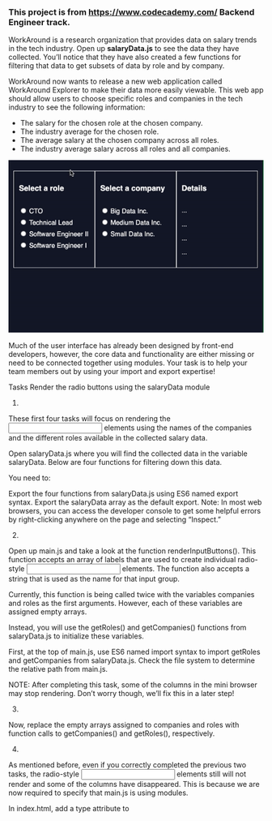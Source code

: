 ### This project is from https://www.codecademy.com/ Backend Engineer track.

WorkAround is a research organization that provides data on salary trends in the tech industry. Open up **salaryData.js** to see the data they have collected. You’ll notice that they have also created a few functions for filtering that data to get subsets of data by role and by company.

WorkAround now wants to release a new web application called WorkAround Explorer to make their data more easily viewable. This web app should allow users to choose specific roles and companies in the tech industry to see the following information:

* The salary for the chosen role at the chosen company.
* The industry average for the chosen role.
* The average salary at the chosen company across all roles.
* The industry average salary across all roles and all companies.

![After the user selects a role from the first column and a company from the second, the relevant data is shown in the third column](https://github.com/prabirkrsarkar/trainings/blob/main/codecademy/backend_engineer/projects/workaround-explorer/assets/images/WorkAround_Explorer_%20Demo.gif)

Much of the user interface has already been designed by front-end developers, however, the core data and functionality are either missing or need to be connected together using modules. Your task is to help your team members out by using your import and export expertise!

Tasks
Render the radio buttons using the salaryData module

1.
These first four tasks will focus on rendering the <input> elements using the names of the companies and the different roles available in the collected salary data.

Open salaryData.js where you will find the collected data in the variable salaryData. Below are four functions for filtering down this data.

You need to:

Export the four functions from salaryData.js using ES6 named export syntax.
Export the salaryData array as the default export.
Note: In most web browsers, you can access the developer console to get some helpful errors by right-clicking anywhere on the page and selecting “Inspect.”

2.
Open up main.js and take a look at the function renderInputButtons(). This function accepts an array of labels that are used to create individual radio-style <input> elements. The function also accepts a string that is used as the name for that input group.

Currently, this function is being called twice with the variables companies and roles as the first arguments. However, each of these variables are assigned empty arrays.

Instead, you will use the getRoles() and getCompanies() functions from salaryData.js to initialize these variables.

First, at the top of main.js, use ES6 named import syntax to import getRoles and getCompanies from salaryData.js. Check the file system to determine the relative path from main.js.

NOTE: After completing this task, some of the columns in the mini browser may stop rendering. Don’t worry though, we’ll fix this in a later step!

3.
Now, replace the empty arrays assigned to companies and roles with function calls to getCompanies() and getRoles(), respectively.

4.
As mentioned before, even if you correctly completed the previous two tasks, the radio-style <input> elements still will not render and some of the columns have disappeared. This is because we are now required to specify that main.js is using modules.

In index.html, add a type attribute to <script src='main.js'> with the correct value to indicate that the main.js script is using modules.

After completing this task, all three columns should render again and you should see the radio-style <input> elements rendered in your application!

Create the workAroundModule

5.
Great job! You now have radio-style <input> elements for the different companies and roles represented in the salary dataset. Try selecting a combination of company and role and you’ll see that the data isn’t being calculated. Instead, all four values are showing up as $0.

Open up workAroundModule.js where you will find four functions that each calculate a different data value that we want to display. They are currently incomplete.

To complete these four functions, you will need some data from salaryData.js.

Import the functions getDataByRole() and getDataByCompany() from salaryData.js using named import syntax.
Import salaryData from salaryData.js using the default import syntax.
Note: The reason these functions are in a separate module from salaryData.js is to achieve separation of concerns. salaryData.js is concerned only with providing access to raw data while workAroundModule.js is concerned with digging into the data to find precise values.

6.
Each of the incomplete functions in workAroundModule.js contains an empty array ([]) that needs to be replaced. You will need to use the appropriate imported data/functions from the salaryData.js module to replace these arrays.

7.
As a final step, to make these functions available to main.js, export the four functions using named export syntax.

Calculate and render the data when the user input changes

8.
We are all set up now to use the functions defined in workAroundModule.js to calculate and render the data based on the user’s input selections.

In main.js, import the four functions from workAroundModule.js.

9.
And finally, take a look at updateResults(). This function is called any time the user selects one of the radio input elements.

At the top of the definition of updateResults(), the company and role selected by the user are extracted from the <input> elements. These values can be used in combination with the imported functions from workAroundModule.js to calculate the four variables below:

const averageSalaryByRole = 0;
const averageSalaryByCompany = 0;
const salary = 0;
const industryAverageSalary = 0;

As you can see, they are all assigned to 0 rather than the appropriate calculated data. Replace each 0 with a call to the appropriate imported function from workAroundModule.js using either (or both) company and role as arguments.

Extra Challenge

10.
Congrats! You’ve helped WorkAround build their WorkAround Explorer application using a modular approach. The end result is a well-organized program with clear boundaries for each of its separate concerns.

Often, programmers will create a set of generic “utility” functions that can be applied to any program, regardless of the context. In this case, it would be useful to have a function that can properly format a number, like so:

const result = formatNumber(1234567.89);
// result = "1,234,567.89"

As an extra challenge:

Create a new file in the modules/ directory called utilities.js.
Define and export a function in utilities.js called formatNumber(). This function should have a number parameter and should return a string representation of that number value with a comma (,) character between every 3rd digit.
Import this function into main.js and use it to format the four data values rendered to the screen.
